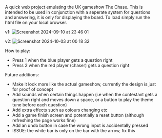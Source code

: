 A quick web project emulating the UK gameshow The Chase.
This is intended to be used in conjunction with a seperate system for questions and answering, it is only for displaying the board.
To load simply run the html file on your local browser.

v1:
![Screenshot 2024-09-10 at 23 46 01](https://github.com/user-attachments/assets/9aba2b97-3a4e-4cc4-aef8-dc63ab177ffe)

v2:
![Screenshot 2024-10-03 at 00 18 32](https://github.com/user-attachments/assets/d96237a7-9c7f-49ca-a66a-c731f16a8adc)


How to play:

- Press 1 when the blue player gets a question right
- Press 2 when the red player (chaser) gets a question right

Future additions:
- Make it look more like the actual gameshow, currently the design is just for proof of concept
- Add sounds when certain things happen (i.e when the contestant gets a question right and moves down a space, or a button to play the theme tune before each question)
- Add extra effects such as colours changing etc
- Add a game finish screen and potentially a reset button (although refreshing the page works fine)
- Add an undo button in case the wrong input is accidentally pressed
- ISSUE: the white bar is only on the bar with the arrow, fix this
